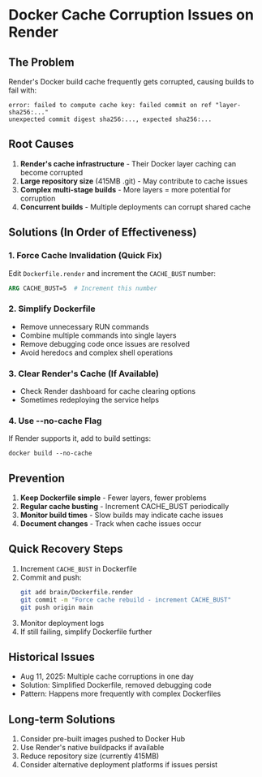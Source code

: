 # Docker Cache Corruption Issues on Render

## The Problem
Render's Docker build cache frequently gets corrupted, causing builds to fail with:
```
error: failed to compute cache key: failed commit on ref "layer-sha256:..."
unexpected commit digest sha256:..., expected sha256:...
```

## Root Causes
1. **Render's cache infrastructure** - Their Docker layer caching can become corrupted
2. **Large repository size** (415MB .git) - May contribute to cache issues
3. **Complex multi-stage builds** - More layers = more potential for corruption
4. **Concurrent builds** - Multiple deployments can corrupt shared cache

## Solutions (In Order of Effectiveness)

### 1. Force Cache Invalidation (Quick Fix)
Edit `Dockerfile.render` and increment the `CACHE_BUST` number:
```dockerfile
ARG CACHE_BUST=5  # Increment this number
```

### 2. Simplify Dockerfile
- Remove unnecessary RUN commands
- Combine multiple commands into single layers
- Remove debugging code once issues are resolved
- Avoid heredocs and complex shell operations

### 3. Clear Render's Cache (If Available)
- Check Render dashboard for cache clearing options
- Sometimes redeploying the service helps

### 4. Use --no-cache Flag
If Render supports it, add to build settings:
```
docker build --no-cache
```

## Prevention
1. **Keep Dockerfile simple** - Fewer layers, fewer problems
2. **Regular cache busting** - Increment CACHE_BUST periodically
3. **Monitor build times** - Slow builds may indicate cache issues
4. **Document changes** - Track when cache issues occur

## Quick Recovery Steps
1. Increment `CACHE_BUST` in Dockerfile
2. Commit and push:
   ```bash
   git add brain/Dockerfile.render
   git commit -m "Force cache rebuild - increment CACHE_BUST"
   git push origin main
   ```
3. Monitor deployment logs
4. If still failing, simplify Dockerfile further

## Historical Issues
- Aug 11, 2025: Multiple cache corruptions in one day
- Solution: Simplified Dockerfile, removed debugging code
- Pattern: Happens more frequently with complex Dockerfiles

## Long-term Solutions
1. Consider pre-built images pushed to Docker Hub
2. Use Render's native buildpacks if available
3. Reduce repository size (currently 415MB)
4. Consider alternative deployment platforms if issues persist

